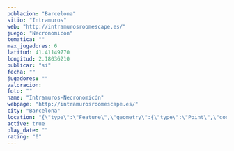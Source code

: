 ```yaml
---
poblacion: "Barcelona"
sitio: "Intramuros"
web: "http://intramurosroomescape.es/"
juego: "Necronomicón"
tematica: ""
max_jugadores: 6
latitud: 41.41149770
longitud: 2.18036210
publicar: "si"
fecha: ""
jugadores: ""
valoracion: 
foto: ""
name: "Intramuros-Necronomicón"
webpage: "http://intramurosroomescape.es/"
city: "Barcelona"
location: "{\"type\":\"Feature\",\"geometry\":{\"type\":\"Point\",\"coordinates\":[41.4114977,2.1803621]}}"
active: true
play_date: ""
rating: "0"
---
```


